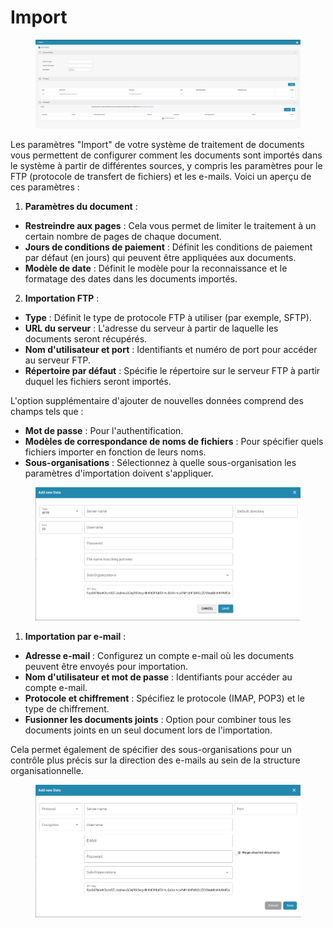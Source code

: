 # Import

<figure><img src="../../../.gitbook/assets/Bildschirmfoto 2024-05-08 um 10.48.36.png" alt=""><figcaption></figcaption></figure>

Les paramètres "Import" de votre système de traitement de documents vous permettent de configurer comment les documents sont importés dans le système à partir de différentes sources, y compris les paramètres pour le FTP (protocole de transfert de fichiers) et les e-mails. Voici un aperçu de ces paramètres :

1. **Paramètres du document** :
* **Restreindre aux pages** : Cela vous permet de limiter le traitement à un certain nombre de pages de chaque document.
* **Jours de conditions de paiement** : Définit les conditions de paiement par défaut (en jours) qui peuvent être appliquées aux documents.
* **Modèle de date** : Définit le modèle pour la reconnaissance et le formatage des dates dans les documents importés.
2. **Importation FTP** :

* **Type** : Définit le type de protocole FTP à utiliser (par exemple, SFTP).
* **URL du serveur** : L'adresse du serveur à partir de laquelle les documents seront récupérés.
* **Nom d'utilisateur et port** : Identifiants et numéro de port pour accéder au serveur FTP.
* **Répertoire par défaut** : Spécifie le répertoire sur le serveur FTP à partir duquel les fichiers seront importés.

L'option supplémentaire d'ajouter de nouvelles données comprend des champs tels que :

* **Mot de passe** : Pour l'authentification.
* **Modèles de correspondance de noms de fichiers** : Pour spécifier quels fichiers importer en fonction de leurs noms.
* **Sous-organisations** : Sélectionnez à quelle sous-organisation les paramètres d'importation doivent s'appliquer.

<figure><img src="../../../.gitbook/assets/Bildschirmfoto 2024-05-08 um 10.48.45.png" alt=""><figcaption></figcaption></figure>

1. **Importation par e-mail** :

* **Adresse e-mail** : Configurez un compte e-mail où les documents peuvent être envoyés pour importation.
* **Nom d'utilisateur et mot de passe** : Identifiants pour accéder au compte e-mail.
* **Protocole et chiffrement** : Spécifiez le protocole (IMAP, POP3) et le type de chiffrement.
* **Fusionner les documents joints** : Option pour combiner tous les documents joints en un seul document lors de l'importation.

Cela permet également de spécifier des sous-organisations pour un contrôle plus précis sur la direction des e-mails au sein de la structure organisationnelle.

<figure><img src="../../../.gitbook/assets/Bildschirmfoto 2024-05-08 um 10.48.56.png" alt=""><figcaption></figcaption></figure>
